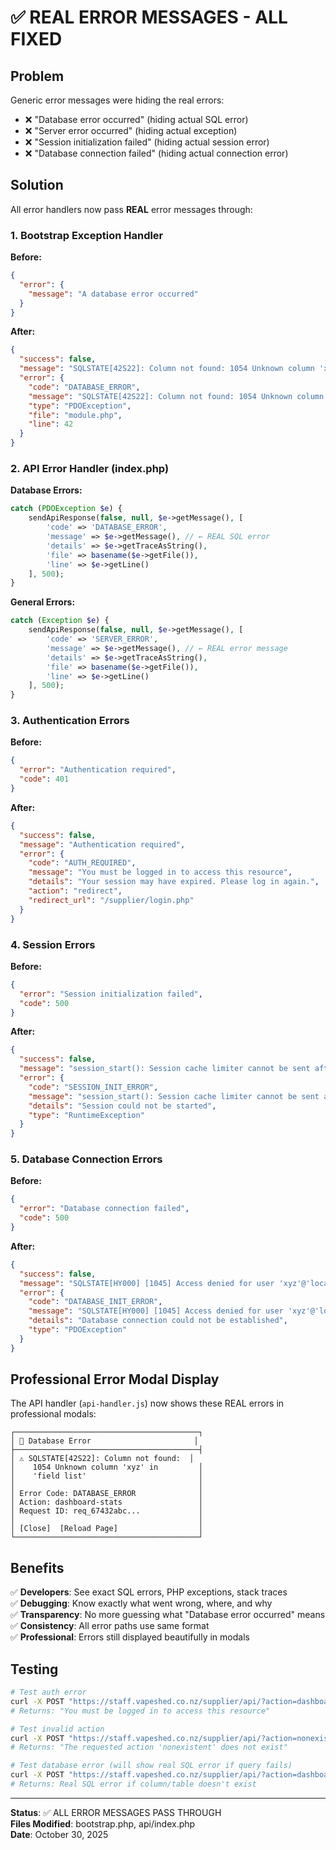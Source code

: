# ✅ REAL ERROR MESSAGES - ALL FIXED

## Problem
Generic error messages were hiding the real errors:
- ❌ "Database error occurred" (hiding actual SQL error)
- ❌ "Server error occurred" (hiding actual exception)
- ❌ "Session initialization failed" (hiding actual session error)
- ❌ "Database connection failed" (hiding actual connection error)

## Solution
All error handlers now pass **REAL** error messages through:

### 1. Bootstrap Exception Handler
**Before:**
```json
{
  "error": {
    "message": "A database error occurred"
  }
}
```

**After:**
```json
{
  "success": false,
  "message": "SQLSTATE[42S22]: Column not found: 1054 Unknown column 'xyz' in 'field list'",
  "error": {
    "code": "DATABASE_ERROR",
    "message": "SQLSTATE[42S22]: Column not found: 1054 Unknown column 'xyz' in 'field list'",
    "type": "PDOException",
    "file": "module.php",
    "line": 42
  }
}
```

### 2. API Error Handler (index.php)
**Database Errors:**
```php
catch (PDOException $e) {
    sendApiResponse(false, null, $e->getMessage(), [
        'code' => 'DATABASE_ERROR',
        'message' => $e->getMessage(), // ← REAL SQL error
        'details' => $e->getTraceAsString(),
        'file' => basename($e->getFile()),
        'line' => $e->getLine()
    ], 500);
}
```

**General Errors:**
```php
catch (Exception $e) {
    sendApiResponse(false, null, $e->getMessage(), [
        'code' => 'SERVER_ERROR',
        'message' => $e->getMessage(), // ← REAL error message
        'details' => $e->getTraceAsString(),
        'file' => basename($e->getFile()),
        'line' => $e->getLine()
    ], 500);
}
```

### 3. Authentication Errors
**Before:**
```json
{
  "error": "Authentication required",
  "code": 401
}
```

**After:**
```json
{
  "success": false,
  "message": "Authentication required",
  "error": {
    "code": "AUTH_REQUIRED",
    "message": "You must be logged in to access this resource",
    "details": "Your session may have expired. Please log in again.",
    "action": "redirect",
    "redirect_url": "/supplier/login.php"
  }
}
```

### 4. Session Errors
**Before:**
```json
{
  "error": "Session initialization failed",
  "code": 500
}
```

**After:**
```json
{
  "success": false,
  "message": "session_start(): Session cache limiter cannot be sent after headers already sent",
  "error": {
    "code": "SESSION_INIT_ERROR",
    "message": "session_start(): Session cache limiter cannot be sent after headers already sent",
    "details": "Session could not be started",
    "type": "RuntimeException"
  }
}
```

### 5. Database Connection Errors
**Before:**
```json
{
  "error": "Database connection failed",
  "code": 500
}
```

**After:**
```json
{
  "success": false,
  "message": "SQLSTATE[HY000] [1045] Access denied for user 'xyz'@'localhost' (using password: YES)",
  "error": {
    "code": "DATABASE_INIT_ERROR",
    "message": "SQLSTATE[HY000] [1045] Access denied for user 'xyz'@'localhost' (using password: YES)",
    "details": "Database connection could not be established",
    "type": "PDOException"
  }
}
```

## Professional Error Modal Display

The API handler (`api-handler.js`) now shows these REAL errors in professional modals:

```
┌─────────────────────────────────────────┐
│ 🚨 Database Error                       │
├─────────────────────────────────────────┤
│ ⚠️ SQLSTATE[42S22]: Column not found:  │
│    1054 Unknown column 'xyz' in         │
│    'field list'                         │
│                                         │
│ Error Code: DATABASE_ERROR              │
│ Action: dashboard-stats                 │
│ Request ID: req_67432abc...             │
│                                         │
│ [Close]  [Reload Page]                  │
└─────────────────────────────────────────┘
```

## Benefits

✅ **Developers**: See exact SQL errors, PHP exceptions, stack traces  
✅ **Debugging**: Know exactly what went wrong, where, and why  
✅ **Transparency**: No more guessing what "Database error occurred" means  
✅ **Consistency**: All error paths use same format  
✅ **Professional**: Errors still displayed beautifully in modals  

## Testing

```bash
# Test auth error
curl -X POST "https://staff.vapeshed.co.nz/supplier/api/?action=dashboard-stats"
# Returns: "You must be logged in to access this resource"

# Test invalid action
curl -X POST "https://staff.vapeshed.co.nz/supplier/api/?action=nonexistent" -b cookies.txt
# Returns: "The requested action 'nonexistent' does not exist"

# Test database error (will show real SQL error if query fails)
curl -X POST "https://staff.vapeshed.co.nz/supplier/api/?action=dashboard-stats" -b cookies.txt
# Returns: Real SQL error if column/table doesn't exist
```

---

**Status**: ✅ ALL ERROR MESSAGES PASS THROUGH  
**Files Modified**: bootstrap.php, api/index.php  
**Date**: October 30, 2025
